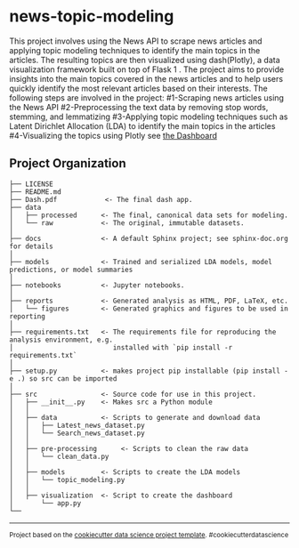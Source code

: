 news-topic-modeling
==============================

This project involves using the News API to scrape news articles and applying topic modeling techniques to identify the main topics in the articles. The resulting topics are then visualized using dash(Plotly), a data visualization framework built on top of Flask
1
. The project aims to provide insights into the main topics covered in the news articles and to help users quickly identify the most relevant articles based on their interests. The following steps are involved in the project:
#1-Scraping news articles using the News API
#2-Preprocessing the text data by removing stop words, stemming, and lemmatizing
#3-Applying topic modeling techniques such as Latent Dirichlet Allocation (LDA) to identify the main topics in the articles
#4-Visualizing the topics using Plotly see [the Dashboard](https://link-url-here.org)

Project Organization
------------

    ├── LICENSE
    ├── README.md 
    ├── Dash.pdf            <- The final dash app. 
    ├── data
    │   ├── processed      <- The final, canonical data sets for modeling.
    │   └── raw            <- The original, immutable datasets.
    │
    ├── docs               <- A default Sphinx project; see sphinx-doc.org for details
    │
    ├── models             <- Trained and serialized LDA models, model predictions, or model summaries
    │
    ├── notebooks          <- Jupyter notebooks.
    │
    ├── reports            <- Generated analysis as HTML, PDF, LaTeX, etc.
    │   └── figures        <- Generated graphics and figures to be used in reporting
    │
    ├── requirements.txt   <- The requirements file for reproducing the analysis environment, e.g.
    │                         installed with `pip install -r requirements.txt`
    │
    ├── setup.py           <- makes project pip installable (pip install -e .) so src can be imported
    │
    ├── src                <- Source code for use in this project.
    │   ├── __init__.py    <- Makes src a Python module
    │   │  
    │   ├── data           <- Scripts to generate and download data
    │   │   ├── Latest_news_dataset.py
    │   │   └── Search_news_dataset.py
    │   │  
    │   ├── pre-processing      <- Scripts to clean the raw data
    │   │   └── clean_data.py
    │   │  
    │   ├── models         <- Scripts to create the LDA models
    │   │   └── topic_modeling.py
    │   │  
    │   ├── visualization  <- Script to create the dashboard
    │       └── app.py
    └──


--------

<p><small>Project based on the <a target="_blank" href="https://drivendata.github.io/cookiecutter-data-science/">cookiecutter data science project template</a>. #cookiecutterdatascience</small></p>
